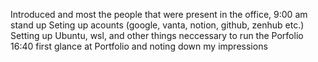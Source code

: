 Introduced and most the people that were present in the office,
9:00 am stand up
Seting up acounts (google, vanta, notion, github, zenhub etc.)
Setting up Ubuntu, wsl, and other things neccessary to run the Porfolio
16:40 first glance at Portfolio and noting down my impressions
